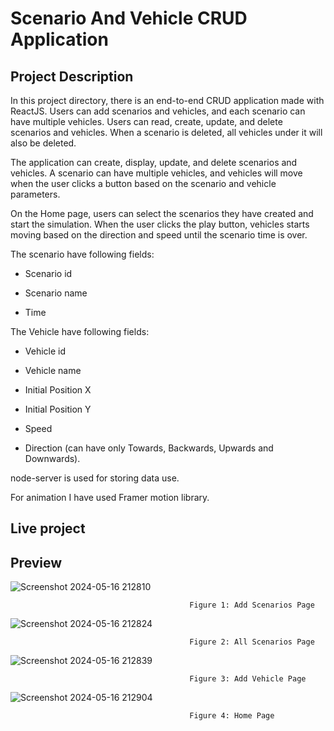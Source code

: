 # Scenario And Vehicle CRUD Application
## Project Description
In this project directory, there is an end-to-end CRUD application made with ReactJS. Users can add scenarios and vehicles, and each scenario can have multiple vehicles. Users can read, create, update, and delete scenarios and vehicles. When a scenario is deleted, all vehicles under it will also be deleted.

The application can create, display, update, and delete scenarios and vehicles. A scenario can have multiple vehicles, and vehicles will move when the user clicks a button based on the scenario and vehicle parameters.

On the Home page, users can select the scenarios they have created and start the simulation. When the user clicks the play button, vehicles starts moving based on the direction and speed until the scenario time is over.

The scenario have following fields:

* Scenario id

* Scenario name

* Time

The Vehicle have following fields:

* Vehicle id

* Vehicle name

* Initial Position X

* Initial Position Y

* Speed

* Direction (can have only Towards, Backwards, Upwards and Downwards).

node-server is used for storing data use.

For animation I have used Framer motion library.

## Live project 



## Preview

![Screenshot 2024-05-16 212810](https://github.com/Ravikumar-07/vehicle-scenario-and-CRUD-operation/assets/140155480/06296852-8d2b-48d8-9e71-24361f197fdb)

                                              
                                            Figure 1: Add Scenarios Page
                                              

![Screenshot 2024-05-16 212824](https://github.com/Ravikumar-07/vehicle-scenario-and-CRUD-operation/assets/140155480/7e8bf93a-81f2-46d6-88ea-c03643dea0fe)

                                            Figure 2: All Scenarios Page

![Screenshot 2024-05-16 212839](https://github.com/Ravikumar-07/vehicle-scenario-and-CRUD-operation/assets/140155480/5c13d866-65d3-4307-a4fb-1a1fa57d4993)

                                            Figure 3: Add Vehicle Page

![Screenshot 2024-05-16 212904](https://github.com/Ravikumar-07/vehicle-scenario-and-CRUD-operation/assets/140155480/df800fd7-903b-440b-bdcc-d3d595fa5771)

                                            Figure 4: Home Page
